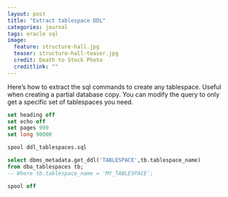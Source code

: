 ```yaml
---
layout: post
title: "Extract tablespace DDL"
categories: journal
tags: oracle sql
image:
  feature: structure-hall.jpg
  teaser: structure-hall-teaser.jpg
  credit: Death to Stock Photo
  creditlink: ""
---
```

Here’s how to extract the sql commands to create any tablespace. Useful when creating a partial database copy. You can modify the query to only get a specific set of tablespaces you need.

``` SQL
set heading off
set echo off
set pages 999
set long 90000

spool ddl_tablespaces.sql

select dbms_metadata.get_ddl('TABLESPACE',tb.tablespace_name)
from dba_tablespaces tb;
-- Where tb.tablespace_name = 'MY_TABLESPACE';

spool off
```
